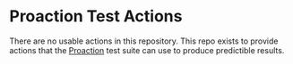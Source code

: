 # Proaction Test Actions

There are no usable actions in this repository. This repo exists to provide actions that the [Proaction](https://github.com/proactionhq/proaction) test suite can use to produce predictible results.